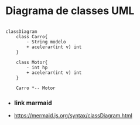 # Diagrama de classes UML

```mermaid

classDiagram
    class Carro{
        - String modelo
        + acelerar(int v) int
    }
    
    class Motor{
        - int hp
        + acelerar(int v) int
    }
    
    Carro *-- Motor

```
- ###  link marmaid
- https://mermaid.js.org/syntax/classDiagram.html 
